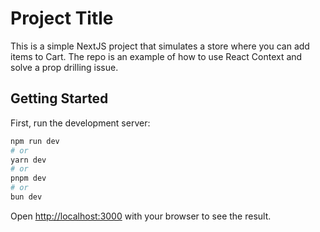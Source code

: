 # Project Title

This is a simple NextJS project that simulates a store where you can add items to Cart. The repo is an example of how to use React Context and solve a prop drilling issue.

## Getting Started

First, run the development server:

```bash
npm run dev
# or
yarn dev
# or
pnpm dev
# or
bun dev
```

Open [http://localhost:3000](http://localhost:3000) with your browser to see the result.
